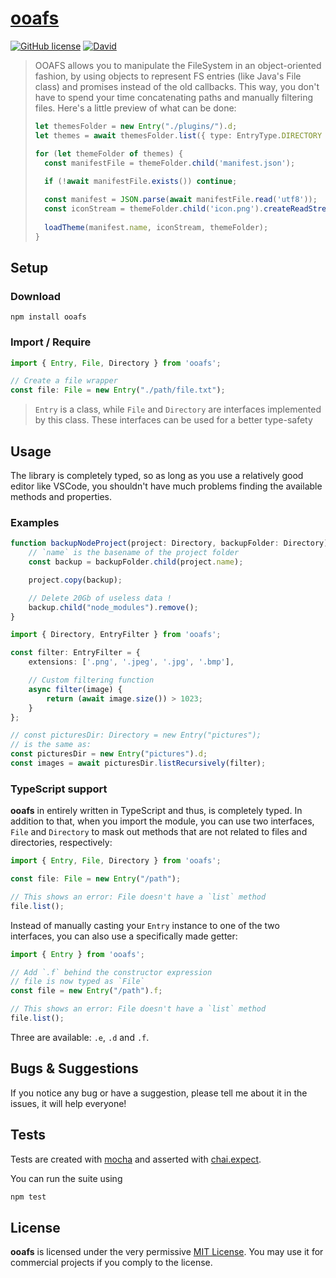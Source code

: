 # [**ooafs**](https://www.npmjs.com/package/ooafs)

[![GitHub license](https://img.shields.io/github/license/edgarogh/ooafs.svg)](https://github.com/edgarogh/ooafs/blob/master/LICENSE)
[![David](https://img.shields.io/david/edgarogh/ooafs.svg)](https://www.npmjs.com/package/ooafs)

> OOAFS allows you to manipulate the FileSystem in an object-oriented fashion, by using objects to represent FS entries (like Java's File class) and promises instead of the old callbacks. This way, you don't have to spend your time concatenating paths and manually filtering files.
> Here's a little preview of what can be done:
> ```typescript
> let themesFolder = new Entry("./plugins/").d;
> let themes = await themesFolder.list({ type: EntryType.DIRECTORY });
> 
> for (let themeFolder of themes) {
>   const manifestFile = themeFolder.child('manifest.json');
>   
>   if (!await manifestFile.exists()) continue;
> 
>   const manifest = JSON.parse(await manifestFile.read('utf8'));
>   const iconStream = themeFolder.child('icon.png').createReadStream();
>   
>   loadTheme(manifest.name, iconStream, themeFolder);
> }
> ```

## Setup

### Download
`npm install ooafs`

### Import / Require
```javascript
import { Entry, File, Directory } from 'ooafs';

// Create a file wrapper
const file: File = new Entry("./path/file.txt");
```
> `Entry` is a class, while `File` and `Directory` are interfaces implemented by this class. These interfaces can be used for a better type-safety

## Usage
The library is completely typed, so as long as you use a relatively good editor like VSCode, you shouldn't have much problems finding the available methods and properties.

### Examples
```typescript
function backupNodeProject(project: Directory, backupFolder: Directory) {
    // `name` is the basename of the project folder
    const backup = backupFolder.child(project.name);

    project.copy(backup);

    // Delete 20Gb of useless data !
    backup.child("node_modules").remove();
}
```

```typescript
import { Directory, EntryFilter } from 'ooafs';

const filter: EntryFilter = {
    extensions: ['.png', '.jpeg', '.jpg', '.bmp'],

    // Custom filtering function
    async filter(image) {
        return (await image.size()) > 1023;
    }
};

// const picturesDir: Directory = new Entry("pictures");
// is the same as:
const picturesDir = new Entry("pictures").d;
const images = await picturesDir.listRecursively(filter);
```

### TypeScript support
**ooafs** in entirely written in TypeScript and thus, is completely typed. In addition to that, when you import the module, you can use two interfaces, `File` and `Directory` to mask out methods that are not related to files and directories, respectively:
```typescript
import { Entry, File, Directory } from 'ooafs';

const file: File = new Entry("/path");

// This shows an error: File doesn't have a `list` method
file.list();
```

Instead of manually casting your `Entry` instance to one of the two interfaces, you can also use a specifically made getter:
```typescript
import { Entry } from 'ooafs';

// Add `.f` behind the constructor expression
// file is now typed as `File`
const file = new Entry("/path").f;

// This shows an error: File doesn't have a `list` method
file.list();
```

Three are available: `.e`, `.d` and `.f`.

## Bugs & Suggestions
If you notice any bug or have a suggestion, please tell me about it in the issues, it will help everyone!

## Tests

Tests are created with [mocha](https://github.com/mochajs/mocha) and asserted with [chai.expect](https://github.com/chaijs/chai).

You can run the suite using
```bash
npm test
```

## License

**ooafs** is licensed under the very permissive [MIT License](https://tldrlegal.com/license/mit-license). You may use it for commercial projects if you comply to the license.
